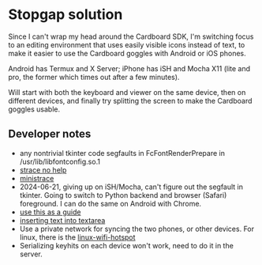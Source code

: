 # Stopgap solution

Since I can't wrap my head around the Cardboard SDK, I'm switching focus to an editing environment that uses easily visible icons instead of text, to make it easier to use the Cardboard goggles with Android or iOS phones.

Android has Termux and X Server; iPhone has iSH and Mocha X11 (lite and pro, the former which times out after a few minutes).

Will start with both the keyboard and viewer on the same device, then on different devices, and finally try splitting the screen to make the Cardboard goggles usable.

## Developer notes
* any nontrivial tkinter code segfaults in FcFontRenderPrepare in /usr/lib/libfontconfig.so.1
* [strace no help](https://github.com/sharkdp/bat/issues/2575)
* [ministrace](https://blog.nelhage.com/2010/08/write-yourself-an-strace-in-70-lines-of-code/)
* 2024-06-21, giving up on iSH/Mocha, can't figure out the segfault in tkinter.
Going to switch to Python backend and browser (Safari) foreground. I can do
the same on Android with Chrome.
* [use this as a guide](https://www.geeksforgeeks.org/build-a-virtual-keyboard-using-html-css-javascript/)
* [inserting text into textarea](https://phuoc.ng/collection/html-dom/insert-text-into-a-text-area-at-the-current-position/)
* Use a private network for syncing the two phones, or other devices. For linux, there is the [linux-wifi-hotspot](https://github.com/jcomeauictx/linux-wifi-hotspot)
* Serializing keyhits on each device won't work, need to do it in the server.
